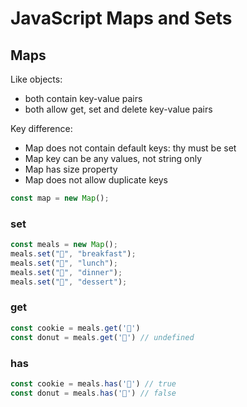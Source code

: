 # JavaScript Maps and Sets

## Maps

Like objects:

- both contain key-value pairs
- both allow get, set and delete key-value pairs

Key difference:

- Map does not contain default keys: thy must be set
- Map key can be any values, not string only
- Map has size property
- Map does not allow duplicate keys

```js
const map = new Map();
```

### set

```js
const meals = new Map();
meals.set("🍎", "breakfast");
meals.set("🍕", "lunch");
meals.set("🍔", "dinner");
meals.set("🎂", "dessert");
```

### get 

```js
const cookie = meals.get('🍪')
const donut = meals.get('🍩') // undefined
```

### has

```js
const cookie = meals.has('🍪') // true
const donut = meals.has('🍩') // false
```